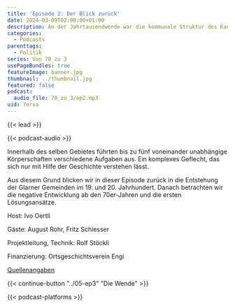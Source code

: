 ```yaml
---
title: 'Episode 2: Der Blick zurück'
date: 2024-03-09T02:00:00+01:00
description: An der Jahrtausendwende war die kommunale Struktur des Kantons Glarus vielfältig bis unübersichtlich
categories:
  - Podcasts
parenttags:
  - Politik
series: Von 70 zu 3
usePageBundles: true
featureImage: banner.jpg
thumbnail: ../thumbnail.jpg
featured: false
podcast:
  audio_file: 70_zu_3/ep2.mp3
uid: 7erva
---
```


{{< lead >}}

{{< podcast-audio >}}

Innerhalb des selben Gebietes führten bis zu fünf voneinander
unabhängige Körperschaften verschiedene Aufgaben aus. Ein komplexes
Geflecht, das sich nur mit Hilfe der Geschichte verstehen lässt.

Aus diesem Grund blicken wir in dieser Episode zurück in die
Entstehung der Glarner Gemeinden im 19. und 20. Jahrhundert. Danach
betrachten wir die negative Entwicklung ab den 70er-Jahren und die
ersten Lösungsansätze.

Host: Ivo Oertli

Gäste: August Rohr, Fritz Schiesser

Projektleitung, Technik: Rolf Stöckli

Finanzierung: Ortsgeschichtsverein Engi

[Quellenangaben](../10-quellen)

{{< continue-button "../05-ep3" "Die Wende" >}}

{{< podcast-platforms >}}
